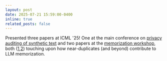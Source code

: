 ```yaml
---
layout: post
date: 2025-07-21 15:59:00-0400
inline: true
related_posts: false
---
```


Presented three papers at ICML '25! One at the main conference on [privacy auditing of synthetic text](https://arxiv.org/pdf/2502.14921) and two papers at the [memorization workshop](https://icml2025memfm.github.io/), both ([1](https://arxiv.org/pdf/2405.15523),[2](https://arxiv.org/pdf/2506.20481)) touching upon how near-duplicates (and beyond) contribute to LLM memorization. 

